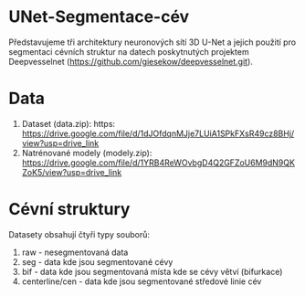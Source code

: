 # UNet-Segmentace-cév
Představujeme tři architektury neuronových sítí 3D U-Net a jejich použití pro segmentaci cévních struktur na datech poskytnutých projektem Deepvesselnet (https://github.com/giesekow/deepvesselnet.git). 

# Data
  1. Dataset (data.zip): https: https://drive.google.com/file/d/1dJOfdqnMJje7LUiA1SPkFXsR49cz8BHj/view?usp=drive_link
  2. Natrénované modely (modely.zip): https://drive.google.com/file/d/1YRB4ReWOvbgD4Q2GFZoU6M9dN9QKZoK5/view?usp=drive_link

# Cévní struktury
Datasety obsahují čtyři typy souborů:
  1. raw - nesegmentovaná data
  2. seg - data kde jsou segmentované cévy
  3. bif - data kde jsou segmentovaná místa kde se cévy větví (bifurkace)
  4. centerline/cen - data kde jsou segmentované středové linie cév

